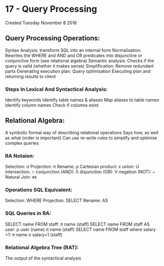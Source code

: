 # 17 - Query Processing
Created Tuesday November 8 2016

Query Processing Operations:
----------------------------
Syntax Analysis: transform SQL into an internal form
Normalisation: Rewrites the WHERE and AND and OR predicates into disjunctine or conjunctive form (see relational algebra) 
Semantic analysis: Checks if the query is valid (whether it makes sense)
Simplification: Remove redundant parts
Generating execution plan:  Query optimisation
Executing plan and returning results to client


### Steps In Lexical And Syntactical Analysis:
Identify keywords
Identify table names & aliases
Map aliases to table names
Identify column names
Check if columns exist


Relational Algebra:
-------------------
A symbolic formal way of describing relational operations
Says how, as well as what (order is important)
Can use re-write rules to simplify and optimise complex queries


### RA Notaion:
Selection: σ
Projection: π
Rename: ρ
Cartesian product: x
union: U
intersection: ∩
conjunction (AND): Λ
disjunction (OR): V
negation (NOT): ~
Natural Join: ⋈


### Operations SQL Equivalent:
Selection: WHERE
Projection: SELECT
Rename: AS


### SQL Queries in RA:
SELECT name FROM staff: π name (staff)
SELECT name FROM staff AS user: ρ user (name) π name (staff)
SELECT name FROM staff where  salary =1: π name σ salary=1 (staff)


### Relational Algebra Tree (RAT):
The output of the syntactical analysis

